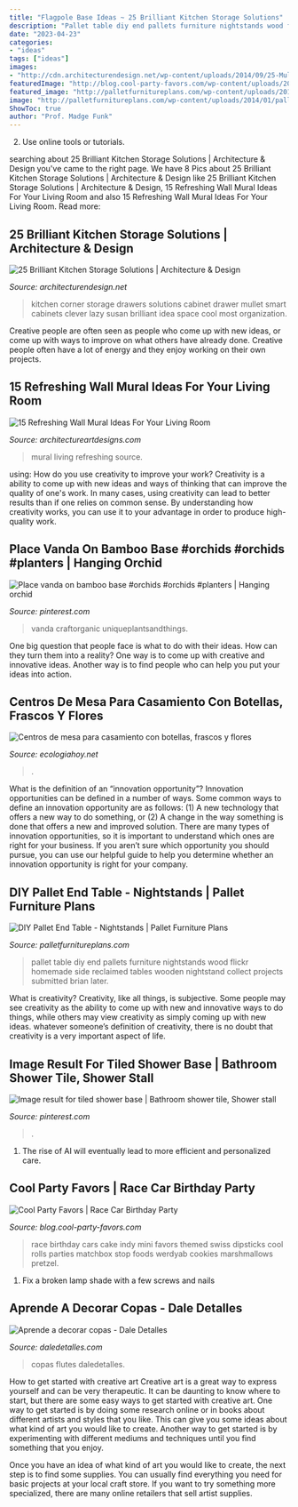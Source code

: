 ```yaml
---
title: "Flagpole Base Ideas ~ 25 Brilliant Kitchen Storage Solutions"
description: "Pallet table diy end pallets furniture nightstands wood flickr homemade side reclaimed tables wooden nightstand collect projects submitted brian later"
date: "2023-04-23"
categories:
- "ideas"
tags: ["ideas"]
images:
- "http://cdn.architecturendesign.net/wp-content/uploads/2014/09/25-Mullet-Cabinetry-Kitchen-Corner-Drawers.jpg"
featuredImage: "http://blog.cool-party-favors.com/wp-content/uploads/2013/03/Race-Car-Party-Food-1024x680.jpg"
featured_image: "http://palletfurnitureplans.com/wp-content/uploads/2014/01/pallet-nightstand-6.jpg"
image: "http://palletfurnitureplans.com/wp-content/uploads/2014/01/pallet-nightstand-6.jpg"
ShowToc: true
author: "Prof. Madge Funk"
---
```



2. Use online tools or tutorials.

	

		
searching about 25 Brilliant Kitchen Storage Solutions | Architecture &amp; Design you've came to the right page. We have 8 Pics about 25 Brilliant Kitchen Storage Solutions | Architecture &amp; Design like 25 Brilliant Kitchen Storage Solutions | Architecture &amp; Design, 15 Refreshing Wall Mural Ideas For Your Living Room and also 15 Refreshing Wall Mural Ideas For Your Living Room. Read more:
		
    
## 25 Brilliant Kitchen Storage Solutions | Architecture &amp; Design

<img loading=lazy src="http://cdn.architecturendesign.net/wp-content/uploads/2014/09/25-Mullet-Cabinetry-Kitchen-Corner-Drawers.jpg" onerror="this.onerror=null;this.src='https://tse4.mm.bing.net/th?id=OIP.748ptL36zV8QrA8u0XiEhAHaJ3&amp;pid=15.1';" alt="25 Brilliant Kitchen Storage Solutions | Architecture &amp; Design">

_Source: architecturendesign.net_

>kitchen corner storage drawers solutions cabinet drawer mullet smart cabinets clever lazy susan brilliant idea space cool most organization. 

	

Creative people are often seen as people who come up with new ideas, or come up with ways to improve on what others have already done. Creative people often have a lot of energy and they enjoy working on their own projects.

    
## 15 Refreshing Wall Mural Ideas For Your Living Room

<img loading=lazy src="https://www.architectureartdesigns.com/wp-content/uploads/2015/05/1417-630x512.jpg" onerror="this.onerror=null;this.src='https://tse3.mm.bing.net/th?id=OIP.mcsbPtrx2grkNkXyTMuZ3wHaGB&amp;pid=15.1';" alt="15 Refreshing Wall Mural Ideas For Your Living Room">

_Source: architectureartdesigns.com_

>mural living refreshing source. 

	

using: How do you use creativity to improve your work?
Creativity is a ability to come up with new ideas and ways of thinking that can improve the quality of one's work. In many cases, using creativity can lead to better results than if one relies on common sense. By understanding how creativity works, you can use it to your advantage in order to produce high-quality work.

    
## Place Vanda On Bamboo Base #orchids #orchids #planters | Hanging Orchid

<img loading=lazy src="https://i.pinimg.com/736x/12/3f/3c/123f3c7e429723eff902f168ef2a81e0.jpg" onerror="this.onerror=null;this.src='https://tse2.mm.bing.net/th?id=OIP.9rVBC1fWB8PnwGzWuDQmpgHaL3&amp;pid=15.1';" alt="Place vanda on bamboo base #orchids #orchids #planters | Hanging orchid">

_Source: pinterest.com_

>vanda craftorganic uniqueplantsandthings. 

	

One big question that people face is what to do with their ideas. How can they turn them into a reality? One way is to come up with creative and innovative ideas. Another way is to find people who can help you put your ideas into action.

    
## Centros De Mesa Para Casamiento Con Botellas, Frascos Y Flores

<img loading=lazy src="http://ecologiahoy.net/wp-content/uploads/2016/11/0a98eb5482deb8fb2c082cd98186320e-1.jpg" onerror="this.onerror=null;this.src='https://tse3.mm.bing.net/th?id=OIP.hjpDYHn2Iw_9eS9s9D96lQHaLI&amp;pid=15.1';" alt="Centros de mesa para casamiento con botellas, frascos y flores">

_Source: ecologiahoy.net_

>. 

	

What is the definition of an “innovation opportunity”?
Innovation opportunities can be defined in a number of ways. Some common ways to define an innovation opportunity are as follows: (1) A new technology that offers a new way to do something, or (2) A change in the way something is done that offers a new and improved solution. 
There are many types of innovation opportunities, so it is important to understand which ones are right for your business. If you aren’t sure which opportunity you should pursue, you can use our helpful guide to help you determine whether an innovation opportunity is right for your company.

    
## DIY Pallet End Table - Nightstands | Pallet Furniture Plans

<img loading=lazy src="http://palletfurnitureplans.com/wp-content/uploads/2014/01/pallet-nightstand-6.jpg" onerror="this.onerror=null;this.src='https://tse1.mm.bing.net/th?id=OIP.XFPil2BDMcCttUXBRvj8BwHaLG&amp;pid=15.1';" alt="DIY Pallet End Table - Nightstands | Pallet Furniture Plans">

_Source: palletfurnitureplans.com_

>pallet table diy end pallets furniture nightstands wood flickr homemade side reclaimed tables wooden nightstand collect projects submitted brian later. 

	

What is creativity?
Creativity, like all things, is subjective. Some people may see creativity as the ability to come up with new and innovative ways to do things, while others may view creativity as simply coming up with new ideas. whatever someone’s definition of creativity, there is no doubt that creativity is a very important aspect of life.

    
## Image Result For Tiled Shower Base | Bathroom Shower Tile, Shower Stall

<img loading=lazy src="https://i.pinimg.com/736x/61/59/3b/61593b71301f9d88549328130e7e52a0.jpg" onerror="this.onerror=null;this.src='https://tse3.mm.bing.net/th?id=OIP.CUjf7OSaUzYj3DbiFPuUcQAAAA&amp;pid=15.1';" alt="Image result for tiled shower base | Bathroom shower tile, Shower stall">

_Source: pinterest.com_

>. 

	

1. The rise of AI will eventually lead to more efficient and personalized care. 

    
## Cool Party Favors | Race Car Birthday Party

<img loading=lazy src="http://blog.cool-party-favors.com/wp-content/uploads/2013/03/Race-Car-Party-Food-1024x680.jpg" onerror="this.onerror=null;this.src='https://tse2.mm.bing.net/th?id=OIP.-akRlkAzzTTn8oWfIsWKEAHaE6&amp;pid=15.1';" alt="Cool Party Favors | Race Car Birthday Party">

_Source: blog.cool-party-favors.com_

>race birthday cars cake indy mini favors themed swiss dipsticks cool rolls parties matchbox stop foods werdyab cookies marshmallows pretzel. 

	

1. Fix a broken lamp shade with a few screws and nails

    
## Aprende A Decorar Copas - Dale Detalles

<img loading=lazy src="https://i0.wp.com/www.daledetalles.com/wp-content/uploads/2017/06/copas-decoradas27.jpg?resize=570%2C760" onerror="this.onerror=null;this.src='https://tse1.mm.bing.net/th?id=OIP.mCtVJIe7ZVPmjSBm5kex4wHaJ4&amp;pid=15.1';" alt="Aprende a decorar copas - Dale Detalles">

_Source: daledetalles.com_

>copas flutes daledetalles. 

	

How to get started with creative art
Creative art is a great way to express yourself and can be very therapeutic. It can be daunting to know where to start, but there are some easy ways to get started with creative art.
One way to get started is by doing some research online or in books about different artists and styles that you like. This can give you some ideas about what kind of art you would like to create. Another way to get started is by experimenting with different mediums and techniques until you find something that you enjoy.

Once you have an idea of what kind of art you would like to create, the next step is to find some supplies. You can usually find everything you need for basic projects at your local craft store. If you want to try something more specialized, there are many online retailers that sell artist supplies.

